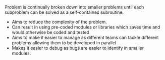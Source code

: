 Problem is continually broken down into smaller problems until each subproblem can be solved as a self-contained subroutine.

- Aims to reduce the complexity of the problem.
- Can result in using pre-coded modules or libraries which saves time and would otherwise be coded and tested
- Aims to make it easier to manage as different teams can tackle different problems allowing them to be developed in parallel
- Makes it easier to debug as bugs are easier to identify in smaller modules.